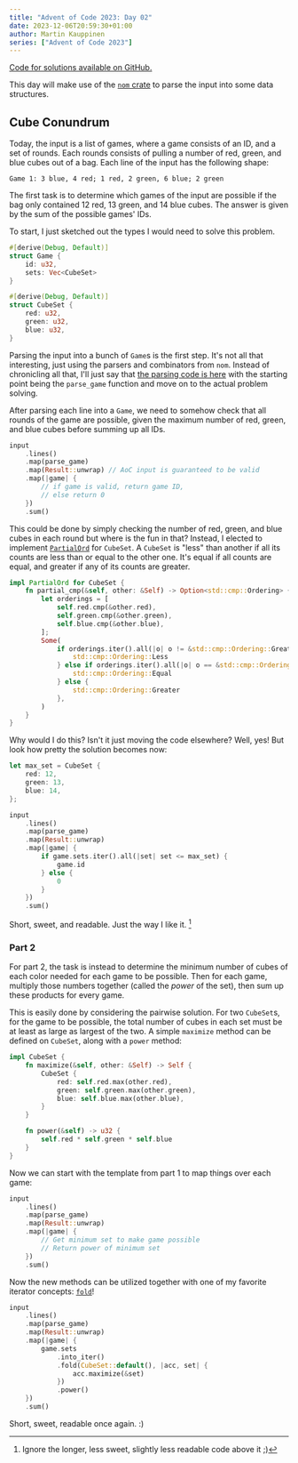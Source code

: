 ```yaml
---
title: "Advent of Code 2023: Day 02"
date: 2023-12-06T20:59:30+01:00
author: Martin Kauppinen
series: ["Advent of Code 2023"]
---
```

[Code for solutions available on GitHub.](https://github.com/martinkauppinen/aoc-2023/)

This day will make use of the [`nom` crate](https://crates.io/crates/nom) to
parse the input into some data structures.

## Cube Conundrum
Today, the input is a list of games, where a game consists of an ID, and a set
of rounds. Each rounds consists of pulling a number of red, green, and blue
cubes out of a bag. Each line of the input has the following shape:
```
Game 1: 3 blue, 4 red; 1 red, 2 green, 6 blue; 2 green
```
The first task is to determine which games of the input are possible if the
bag only contained 12 red, 13 green, and 14 blue cubes. The answer is given by
the sum of the possible games' IDs.

To start, I just sketched out the types I would need to solve this problem.
```rust
#[derive(Debug, Default)]
struct Game {
    id: u32,
    sets: Vec<CubeSet>
}

#[derive(Debug, Default)]
struct CubeSet {
    red: u32,
    green: u32,
    blue: u32,
}
```
Parsing the input into a bunch of `Game`s is the first step. It's not all that
interesting, just using the parsers and combinators from `nom`. Instead of
chronicling all that, I'll just say that [the parsing code is
here](https://github.com/martinkauppinen/aoc-2023/commit/6be1b49bdda7a29259e3e69e806d2a0e7c0cbb9a#diff-658c377f84eafdfafa65b7475394dd69a85b9765cf2c933cea4daeaec65a650aR66-R102) with the starting point being the `parse_game` function and move on to the actual problem solving.

After parsing each line into a `Game`, we need to somehow check that all rounds
of the game are possible, given the maximum number of red, green, and blue
cubes before summing up all IDs.

```rust
input
    .lines()
    .map(parse_game)
    .map(Result::unwrap) // AoC input is guaranteed to be valid
    .map(|game| {
        // if game is valid, return game ID,
        // else return 0
    })
    .sum()
```

This could be done by simply checking the number of red, green, and blue cubes
in each round but where is the fun in that? Instead, I elected to implement
[`PartialOrd`](https://doc.rust-lang.org/std/cmp/trait.PartialOrd.html) for
`CubeSet`. A `CubeSet` is "less" than another if all its counts are less than or
equal to the other one. It's equal if all counts are equal, and greater if any
of its counts are greater.

```rust
impl PartialOrd for CubeSet {
    fn partial_cmp(&self, other: &Self) -> Option<std::cmp::Ordering> {
        let orderings = [
            self.red.cmp(&other.red),
            self.green.cmp(&other.green),
            self.blue.cmp(&other.blue),
        ];
        Some(
            if orderings.iter().all(|o| o != &std::cmp::Ordering::Greater) {
                std::cmp::Ordering::Less
            } else if orderings.iter().all(|o| o == &std::cmp::Ordering::Equal) {
                std::cmp::Ordering::Equal
            } else {
                std::cmp::Ordering::Greater
            },
        )
    }
}
```

Why would I do this? Isn't it just moving the code elsewhere? Well, yes! But look how pretty the solution becomes now:
```rust
let max_set = CubeSet {
    red: 12,
    green: 13,
    blue: 14,
};

input
    .lines()
    .map(parse_game)
    .map(Result::unwrap)
    .map(|game| {
        if game.sets.iter().all(|set| set <= max_set) {
            game.id
        } else {
            0
        }
    })
    .sum()
```

Short, sweet, and readable. Just the way I like it. [^short-sweet]
[^short-sweet]: Ignore the longer, less sweet, slightly less readable code above it ;)

### Part 2
For part 2, the task is instead to determine the minimum number of cubes of each
color needed for each game to be possible. Then for each game, multiply those
numbers together (called the _power_ of the set), then sum up these products for every game.

This is easily done by considering the pairwise solution. For two `CubeSet`s, for the game to be possible, the
total number of cubes in each set must be at least as large as largest of the two. A simple `maximize` method can be defined on `CubeSet`, along with a `power` method:
```rust
impl CubeSet {
    fn maximize(&self, other: &Self) -> Self {
        CubeSet {
            red: self.red.max(other.red),
            green: self.green.max(other.green),
            blue: self.blue.max(other.blue),
        }
    }

    fn power(&self) -> u32 {
        self.red * self.green * self.blue
    }
}
```

Now we can start with the template from part 1 to map things over each game:
```rust
input
    .lines()
    .map(parse_game)
    .map(Result::unwrap)
    .map(|game| {
        // Get minimum set to make game possible
        // Return power of minimum set
    })
    .sum()
```

Now the new methods can be utilized together with one of my favorite iterator
concepts:
[`fold`](https://doc.rust-lang.org/std/iter/trait.Iterator.html#method.fold)!

```rust
input
    .lines()
    .map(parse_game)
    .map(Result::unwrap)
    .map(|game| {
        game.sets
            .into_iter()
            .fold(CubeSet::default(), |acc, set| {
                acc.maximize(&set)
            })
            .power()
    })
    .sum()
```

Short, sweet, readable once again. :)